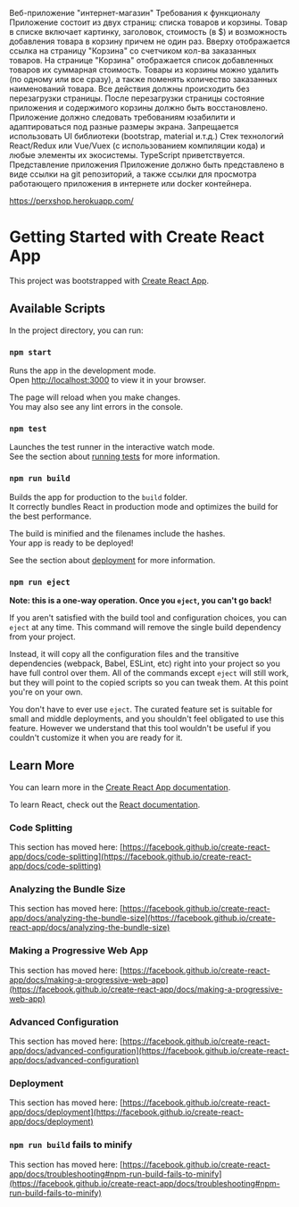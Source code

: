 Веб-приложение "интернет-магазин"
Требования к функционалу
Приложение состоит из двух страниц: списка товаров и корзины.
Товар в списке включает картинку, заголовок, стоимость (в $) и возможность добавления товара в корзину причем не один раз.
Вверху отображается ссылка на страницу "Корзина" со счетчиком кол-ва заказанных товаров.
На странице "Корзина" отображается список добавленных товаров их суммарная стоимость. Товары из корзины можно удалить (по одному или все сразу), а также поменять количество заказанных наименований товара.
Все действия должны происходить без перезагрузки страницы.
После перезагрузки страницы состояние приложения и содержимого корзины должно быть восстановлено.
Приложение должно следовать требованиям юзабилити и адаптироваться под разные размеры экрана. Запрещается использовать UI библиотеки (bootstrap, material и.т.д.)
Стек технологий
React/Redux или Vue/Vuex (с использованием компиляции кода) и любые элементы их экосистемы. TypeScript приветствуется.
Представление приложения
Приложение должно быть представлено в виде ссылки на git репозиторий, а также ссылки для просмотра работающего приложения в интернете или docker контейнера.

https://perxshop.herokuapp.com/



# Getting Started with Create React App

This project was bootstrapped with [Create React App](https://github.com/facebook/create-react-app).

## Available Scripts

In the project directory, you can run:

### `npm start`

Runs the app in the development mode.\
Open [http://localhost:3000](http://localhost:3000) to view it in your browser.

The page will reload when you make changes.\
You may also see any lint errors in the console.

### `npm test`

Launches the test runner in the interactive watch mode.\
See the section about [running tests](https://facebook.github.io/create-react-app/docs/running-tests) for more information.

### `npm run build`

Builds the app for production to the `build` folder.\
It correctly bundles React in production mode and optimizes the build for the best performance.

The build is minified and the filenames include the hashes.\
Your app is ready to be deployed!

See the section about [deployment](https://facebook.github.io/create-react-app/docs/deployment) for more information.

### `npm run eject`

**Note: this is a one-way operation. Once you `eject`, you can't go back!**

If you aren't satisfied with the build tool and configuration choices, you can `eject` at any time. This command will remove the single build dependency from your project.

Instead, it will copy all the configuration files and the transitive dependencies (webpack, Babel, ESLint, etc) right into your project so you have full control over them. All of the commands except `eject` will still work, but they will point to the copied scripts so you can tweak them. At this point you're on your own.

You don't have to ever use `eject`. The curated feature set is suitable for small and middle deployments, and you shouldn't feel obligated to use this feature. However we understand that this tool wouldn't be useful if you couldn't customize it when you are ready for it.

## Learn More

You can learn more in the [Create React App documentation](https://facebook.github.io/create-react-app/docs/getting-started).

To learn React, check out the [React documentation](https://reactjs.org/).

### Code Splitting

This section has moved here: [https://facebook.github.io/create-react-app/docs/code-splitting](https://facebook.github.io/create-react-app/docs/code-splitting)

### Analyzing the Bundle Size

This section has moved here: [https://facebook.github.io/create-react-app/docs/analyzing-the-bundle-size](https://facebook.github.io/create-react-app/docs/analyzing-the-bundle-size)

### Making a Progressive Web App

This section has moved here: [https://facebook.github.io/create-react-app/docs/making-a-progressive-web-app](https://facebook.github.io/create-react-app/docs/making-a-progressive-web-app)

### Advanced Configuration

This section has moved here: [https://facebook.github.io/create-react-app/docs/advanced-configuration](https://facebook.github.io/create-react-app/docs/advanced-configuration)

### Deployment

This section has moved here: [https://facebook.github.io/create-react-app/docs/deployment](https://facebook.github.io/create-react-app/docs/deployment)

### `npm run build` fails to minify

This section has moved here: [https://facebook.github.io/create-react-app/docs/troubleshooting#npm-run-build-fails-to-minify](https://facebook.github.io/create-react-app/docs/troubleshooting#npm-run-build-fails-to-minify)
